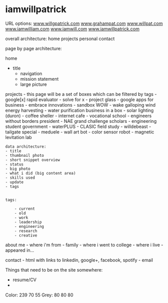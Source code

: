iamwillpatrick
==============

URL options:
www.willgpatrick.com 
www.grahampat.com
www.willpat.com
www.iamwilliam.com 
www.iamwill.com
www.iamwillpatrick.com


overall architecture: 
home
projects
personal
contact

page by page architecture:

home
  - title
	- navigation
	- mission statement 
	- large picture
	
projects - this page will be a set of boxes which can be filtered by tags
	- google[x] rapid evaluator
	- solve for x
	- project glass
	- google apps for business
	- embrace innovations
	- sandbox WOW
	- wake galloping wind energy harvesting
	- water purification business in a box
	- solar lighting (duron)
	- coffee sheller
	- internet cafe
	- vocational school
	- engineers without borders president
	- NAE grand challenge scholars
	- engineering student government
	- waterPLUS
           - CLASIC field study
	- willdebeast
	- tailgate special
	- meduele
	- wall art bot
	- color sensor robot
	- magnetic levitation lab
	
	data architecture: 
	- title
	- thumbnail photo 
	- short snippet overview
	- status
	- big photo
	- what i did (big content area)
	- skills used
	- update
	- tags
 

 	tags: 
	
		- current
		- old
		- work
		- leadership
		- engineering
		- research
		- creative 

about me
	- where i'm from
	- family
	- where i went to college
	- where i live
	- appeared in...
	
	
contact
	- html with links to linkedin, google+, facebook, spotify
	- email 

Things that need to be on the site somewhere:
- resume/CV
- 




Color: 239 70 55
Grey: 80 80 80 

 